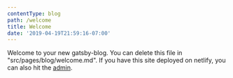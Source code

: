 ```yaml
---
contentType: blog
path: /welcome
title: Welcome
date: '2019-04-19T21:59:16-07:00'
---
```

Welcome to your new gatsby-blog. You can delete this file in "src/pages/blog/welcome.md". If you have this site deployed on netlify, you can also hit the [admin](/admin).